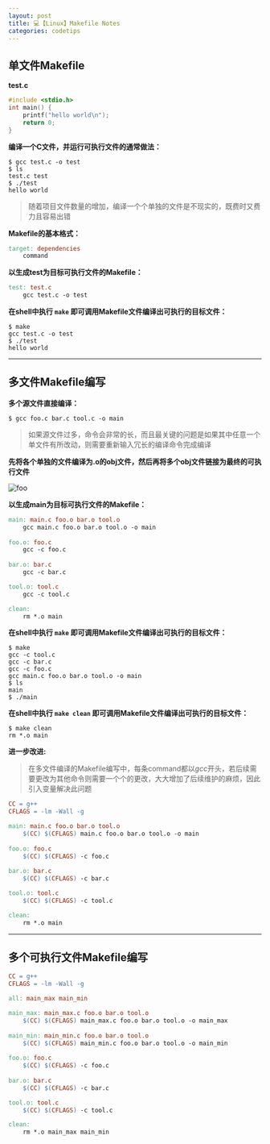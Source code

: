 ```yaml
---
layout: post
title: 💻【Linux】Makefile Notes
categories: codetips
---
```


## 单文件Makefile

**test.c**

```c
#include <stdio.h>
int main() {
	printf("hello world\n");
	return 0;
}
```

**编译一个C文件，并运行可执行文件的通常做法：**

```shell
$ gcc test.c -o test
$ ls
test.c test
$ ./test
hello world
```
> 随着项目文件数量的增加，编译一个个单独的文件是不现实的，既费时又费力且容易出错

**Makefile的基本格式：**

```Makefile
target: dependencies
	command
```

**以生成test为目标可执行文件的Makefile：**

```Makefile
test: test.c
	gcc test.c -o test
```

**在shell中执行 `make` 即可调用Makefile文件编译出可执行的目标文件：**

```shell
$ make
gcc test.c -o test
$ ./test
hello world
```
---

## 多文件Makefile编写

**多个源文件直接编译：**

```shell
$ gcc foo.c bar.c tool.c -o main
```
> 如果源文件过多，命令会非常的长，而且最关键的问题是如果其中任意一个单文件有所改动，则需要重新输入冗长的编译命令完成编译

**先将各个单独的文件编译为.o的obj文件，然后再将多个obj文件链接为最终的可执行文件**

![foo](https://gitlab.com/Sh3ldon/MyPic/-/raw/main/pictures/2023/10/7_10_44_24_Pasted%20image%2020230417210551.png)

**以生成main为目标可执行文件的Makefile：**

```Makefile
main: main.c foo.o bar.o tool.o
	gcc main.c foo.o bar.o tool.o -o main 
	
foo.o: foo.c
	gcc -c foo.c
	
bar.o: bar.c
	gcc -c bar.c

tool.o: tool.c
	gcc -c tool.c

clean:
	rm *.o main
```

**在shell中执行 `make` 即可调用Makefile文件编译出可执行的目标文件：**

```shell
$ make
gcc -c tool.c
gcc -c bar.c
gcc -c foo.c
gcc main.c foo.o bar.o tool.o -o main
$ ls
main
$ ./main
```

**在shell中执行 `make clean` 即可调用Makefile文件编译出可执行的目标文件：**

```shell
$ make clean
rm *.o main
```

**进一步改进:**

> 在多文件编译的Makefile编写中，每条command都以$gcc$开头，若后续需要更改为其他命令则需要一个个的更改，大大增加了后续维护的麻烦，因此引入变量解决此问题

```makefile
CC = g++
CFLAGS = -lm -Wall -g

main: main.c foo.o bar.o tool.o
	$(CC) $(CFLAGS) main.c foo.o bar.o tool.o -o main 
	
foo.o: foo.c
	$(CC) $(CFLAGS) -c foo.c
	
bar.o: bar.c
	$(CC) $(CFLAGS) -c bar.c

tool.o: tool.c
	$(CC) $(CFLAGS) -c tool.c

clean:
	rm *.o main
```

---

## 多个可执行文件Makefile编写

```makefile
CC = g++
CFLAGS = -lm -Wall -g

all: main_max main_min

main_max: main_max.c foo.o bar.o tool.o
	$(CC) $(CFLAGS) main_max.c foo.o bar.o tool.o -o main_max 
	
main_min: main_min.c foo.o bar.o tool.o
	$(CC) $(CFLAGS) main_min.c foo.o bar.o tool.o -o main_min 
	
foo.o: foo.c
	$(CC) $(CFLAGS) -c foo.c
	
bar.o: bar.c
	$(CC) $(CFLAGS) -c bar.c

tool.o: tool.c
	$(CC) $(CFLAGS) -c tool.c

clean:
	rm *.o main_max main_min
```